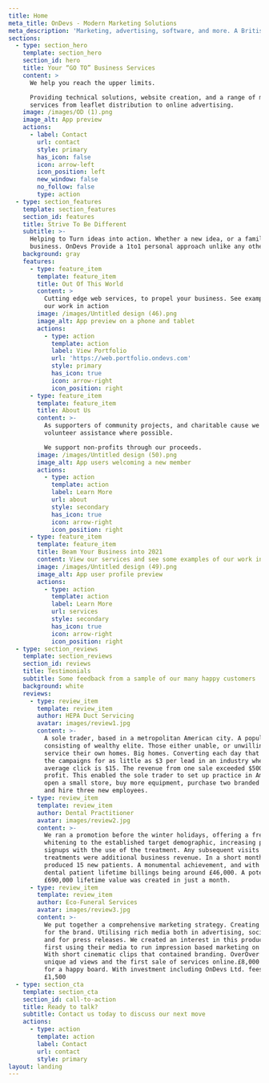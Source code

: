 ```yaml
---
title: Home
meta_title: OnDevs - Modern Marketing Solutions
meta_description: 'Marketing, advertising, software, and more. A British Tech company.'
sections:
  - type: section_hero
    template: section_hero
    section_id: hero
    title: Your “GO TO” Business Services
    content: >
      We help you reach the upper limits.

      Providing technical solutions, website creation, and a range of marketing
      services from leaflet distribution to online advertising. 
    image: /images/OD (1).png
    image_alt: App preview
    actions:
      - label: Contact
        url: contact
        style: primary
        has_icon: false
        icon: arrow-left
        icon_position: left
        new_window: false
        no_follow: false
        type: action
  - type: section_features
    template: section_features
    section_id: features
    title: Strive To Be Different
    subtitle: >-
      Helping to Turn ideas into action. Whether a new idea, or a family
      business. OnDevs Provide a 1to1 personal approach unlike any other.
    background: gray
    features:
      - type: feature_item
        template: feature_item
        title: Out Of This World
        content: >
          Cutting edge web services, to propel your business. See examples of
          our work in action
        image: /images/Untitled design (46).png
        image_alt: App preview on a phone and tablet
        actions:
          - type: action
            template: action
            label: View Portfolio
            url: 'https://web.portfolio.ondevs.com'
            style: primary
            has_icon: true
            icon: arrow-right
            icon_position: right
      - type: feature_item
        template: feature_item
        title: About Us
        content: >-
          As supporters of community projects, and charitable cause we always
          volunteer assistance where possible. 

          We support non-profits through our proceeds.
        image: /images/Untitled design (50).png
        image_alt: App users welcoming a new member
        actions:
          - type: action
            template: action
            label: Learn More
            url: about
            style: secondary
            has_icon: true
            icon: arrow-right
            icon_position: right
      - type: feature_item
        template: feature_item
        title: Beam Your Business into 2021
        content: View our services and see some examples of our work in action.
        image: /images/Untitled design (49).png
        image_alt: App user profile preview
        actions:
          - type: action
            template: action
            label: Learn More
            url: services
            style: secondary
            has_icon: true
            icon: arrow-right
            icon_position: right
  - type: section_reviews
    template: section_reviews
    section_id: reviews
    title: Testimonials
    subtitle: Some feedback from a sample of our many happy customers
    background: white
    reviews:
      - type: review_item
        template: review_item
        author: HEPA Duct Servicing
        avatar: images/review1.jpg
        content: >-
          A sole trader, based in a metropolitan American city. A population
          consisting of wealthy elite. Those either unable, or unwilling to
          service their own homes. Big homes. Converting each day that we resume
          the campaigns for as little as $3 per lead in an industry where the
          average click is $15. The revenue from one sale exceeded $500 with 80%
          profit. This enabled the sole trader to set up practice in America,
          open a small store, buy more equipment, purchase two branded vehicles
          and hire three new employees.
      - type: review_item
        template: review_item
        author: Dental Practitioner
        avatar: images/review2.jpg
        content: >-
          We ran a promotion before the winter holidays, offering a free teeth
          whitening to the established target demographic, increasing patient
          signups with the use of the treatment. Any subsequent visits and
          treatments were additional business revenue. In a short month we
          produced 15 new patients. A monumental achievement, and with average
          dental patient lifetime billings being around £46,000. A potential
          £690,000 lifetime value was created in just a month.
      - type: review_item
        template: review_item
        author: Eco-Funeral Services
        avatar: images/review3.jpg
        content: >-
          We put together a comprehensive marketing strategy. Creating a persona
          for the brand. Utilising rich media both in advertising, social media
          and for press releases. We created an interest in this product, by
          first using their media to run impression based marketing on YouTube.
          With short cinematic clips that contained branding. OverOver 3,000,000
          unique ad views and the first sale of services online.£8,000 profit
          for a happy board. With investment including OnDevs Ltd. fees totaling
          £1,500
  - type: section_cta
    template: section_cta
    section_id: call-to-action
    title: Ready to talk?
    subtitle: Contact us today to discuss our next move
    actions:
      - type: action
        template: action
        label: Contact
        url: contact
        style: primary
layout: landing
---
```

